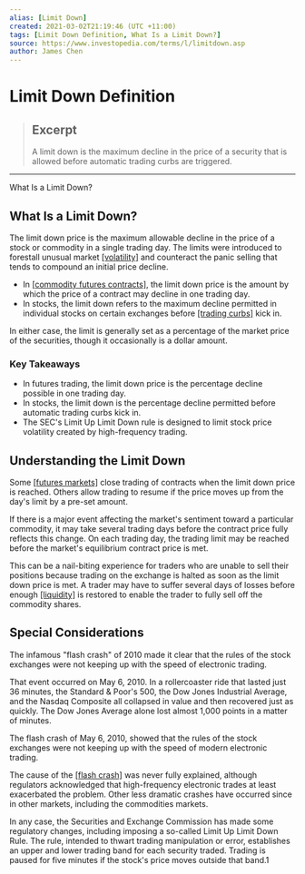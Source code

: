 ```yaml
---
alias: [Limit Down]
created: 2021-03-02T21:19:46 (UTC +11:00)
tags: [Limit Down Definition, What Is a Limit Down?]
source: https://www.investopedia.com/terms/l/limitdown.asp
author: James Chen
---
```


# Limit Down Definition

> ## Excerpt
> A limit down is the maximum decline in the price of a security that is allowed before automatic trading curbs are triggered.

---

What Is a Limit Down?
## What Is a Limit Down?

The limit down price is the maximum allowable decline in the price of a stock or commodity in a single trading day. The limits were introduced to forestall unusual market [[volatility]](https://www.investopedia.com/terms/v/volatility.asp) and counteract the panic selling that tends to compound an initial price decline.

-   In [[commodity futures contracts]](https://www.investopedia.com/terms/c/commodityfuturescontract.asp), the limit down price is the amount by which the price of a contract may decline in one trading day.
-   In stocks, the limit down refers to the maximum decline permitted in individual stocks on certain exchanges before [[trading curbs]](https://www.investopedia.com/terms/t/tradingcurb.asp) kick in.

In either case, the limit is generally set as a percentage of the market price of the securities, though it occasionally is a dollar amount.

### Key Takeaways

-   In futures trading, the limit down price is the percentage decline possible in one trading day.
-   In stocks, the limit down is the percentage decline permitted before automatic trading curbs kick in.
-   The SEC's Limit Up Limit Down rule is designed to limit stock price volatility created by high-frequency trading.

## Understanding the Limit Down

Some [[futures markets]](https://www.investopedia.com/terms/f/futuresmarket.asp) close trading of contracts when the limit down price is reached. Others allow trading to resume if the price moves up from the day's limit by a pre-set amount.

If there is a major event affecting the market's sentiment toward a particular commodity, it may take several trading days before the contract price fully reflects this change. On each trading day, the trading limit may be reached before the market's equilibrium contract price is met.

This can be a nail-biting experience for traders who are unable to sell their positions because trading on the exchange is halted as soon as the limit down price is met. A trader may have to suffer several days of losses before enough [[liquidity]](https://www.investopedia.com/terms/l/liquidity.asp) is restored to enable the trader to fully sell off the commodity shares.

## Special Considerations

The infamous "flash crash" of 2010 made it clear that the rules of the stock exchanges were not keeping up with the speed of electronic trading.

That event occurred on May 6, 2010. In a rollercoaster ride that lasted just 36 minutes, the Standard & Poor's 500, the Dow Jones Industrial Average, and the Nasdaq Composite all collapsed in value and then recovered just as quickly. The Dow Jones Average alone lost almost 1,000 points in a matter of minutes.

The flash crash of May 6, 2010, showed that the rules of the stock exchanges were not keeping up with the speed of modern electronic trading.

The cause of the [[flash crash]](https://www.investopedia.com/terms/f/flash-crash.asp) was never fully explained, although regulators acknowledged that high-frequency electronic trades at least exacerbated the problem. Other less dramatic crashes have occurred since in other markets, including the commodities markets.

In any case, the Securities and Exchange Commission has made some regulatory changes, including imposing a so-called Limit Up Limit Down Rule. The rule, intended to thwart trading manipulation or error, establishes an upper and lower trading band for each security traded. Trading is paused for five minutes if the stock's price moves outside that band.1
